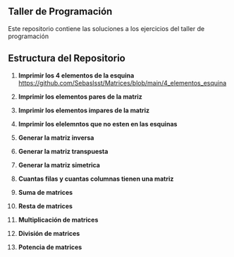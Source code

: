 ## Taller de Programación 
Este repositorio contiene las soluciones a los ejercicios del taller de programación

## Estructura del Repositorio 
1. **Imprimir los 4 elementos de la esquina** 
  https://github.com/Sebaslsst/Matrices/blob/main/4_elementos_esquina
2. **Imprimir los elementos pares de la matriz**
   
3. **Imprimir los elementos impares de la matriz**
   
4. **Imprimir los elelemntos que no esten en las esquinas**
   
5. **Generar la matriz inversa**
    
6. **Generar la matriz transpuesta**
    
7. **Generar la matriz simetrica**
    
8. **Cuantas filas y cuantas columnas tienen una matriz**
    
9. **Suma de matrices**
    
10. **Resta de matrices**
    
11. **Multiplicación de matrices**
    
12. **División de matrices**
    
13. **Potencia de matrices**


